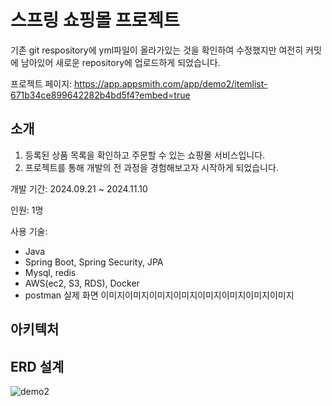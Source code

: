 # 스프링 쇼핑몰 프로젝트
기존 git respository에 yml파일이 올라가있는 것을 확인하여 수정했지만 여전히 커밋에 남아있어 새로운 repository에 업로드하게 되었습니다.

프로젝트 페이지: https://app.appsmith.com/app/demo2/itemlist-671b34ce899642282b4bd5f4?embed=true

## 소개
1. 등록된 상품 목록을 확인하고 주문할 수 있는 쇼핑몰 서비스입니다.
2. 프로젝트를 통해 개발의 전 과정을 경험해보고자 시작하게 되었습니다.

개발 기간: 2024.09.21 ~ 2024.11.10

인원: 1명

사용 기술: 
- Java
- Spring Boot, Spring Security, JPA
- Mysql, redis
- AWS(ec2, S3, RDS), Docker
- postman
실제 화면
이미지이미지이미지이미지이미지이미지이미지이미지

## 아키텍처

## ERD 설계
![demo2](https://github.com/user-attachments/assets/8c1e6a38-0639-44a0-b6e1-f00ed17a4c88)
